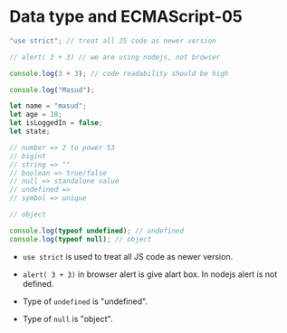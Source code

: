 # Data type and ECMAScript-05

```javascript
"use strict"; // treat all JS code as newer version

// alert( 3 + 3) // we are using nodejs, not browser

console.log(3 + 3); // code readability should be high

console.log("Masud");

let name = "masud";
let age = 18;
let isLoggedIn = false;
let state;

// number => 2 to power 53
// bigint
// string => ""
// boolean => true/false
// null => standalone value
// undefined =>
// symbol => unique

// object

console.log(typeof undefined); // undefined
console.log(typeof null); // object
```

- `use strict` is used to treat all JS code as newer version.

- `alert( 3 + 3)` in browser alert is give alart box. In nodejs alert is not defined.

- Type of `undefined` is "undefined".

- Type of `null` is "object".
